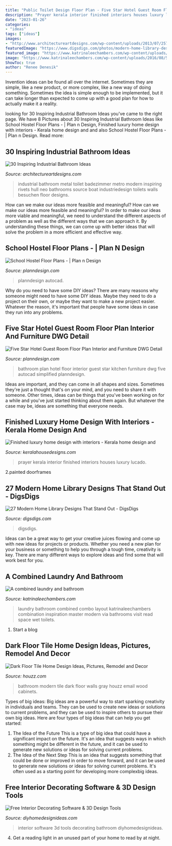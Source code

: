 ```yaml
---
title: "Public Toilet Design Floor Plan - Five Star Hotel Guest Room Floor Plan Interior And Furniture Dwg Detail"
description: "Prayer kerala interior finished interiors houses luxury lucado"
date: "2023-01-26"
categories:
- "ideas"
tags: ["ideas"]
images:
- "http://www.architectureartdesigns.com/wp-content/uploads/2013/07/257.jpg"
featuredImage: "https://www.digsdigs.com/photos/modern-home-library-designs-that-stand-out-24.jpg"
featured_image: "https://www.katrinaleechambers.com/wp-content/uploads/2016/08/5be81c9615665ea830c7859be7cccbc5.jpg"
image: "https://www.katrinaleechambers.com/wp-content/uploads/2016/08/5be81c9615665ea830c7859be7cccbc5.jpg"
ShowToc: true
author: "Renee Denesik"
---
```



Invention ideas can be found all over the internet. Sometimes they are simple, like a new product, or more complex, like a new way of doing something. Sometimes the idea is simple enough to be implemented, but it can take longer than expected to come up with a good plan for how to actually make it a reality.

	

		
looking for 30 Inspiring Industrial Bathroom Ideas you've came to the right page. We have 8 Pictures about 30 Inspiring Industrial Bathroom Ideas like School Hostel Floor Plans - | Plan n Design, Finished luxury home design with interiors - Kerala home design and and also School Hostel Floor Plans - | Plan n Design. Read more:
		
    
## 30 Inspiring Industrial Bathroom Ideas

<img loading=lazy src="http://www.architectureartdesigns.com/wp-content/uploads/2013/07/257.jpg" onerror="this.onerror=null;this.src='https://tse1.mm.bing.net/th?id=OIP.a9f07tW56Oi98j6-NVz6YQHaLH&amp;pid=15.1';" alt="30 Inspiring Industrial Bathroom Ideas">

_Source: architectureartdesigns.com_

>industrial bathroom metal toilet badezimmer metro modern inspiring rivets hull neo bathrooms source boat industriedesign toilets walls besuchen floor designs. 

	

How can we make our ideas more feasible and meaningful?
How can we make our ideas more feasible and meaningful? In order to make our ideas more viable and meaningful, we need to understand the different aspects of a problem as well as the different ways that we can approach it. By understanding these things, we can come up with better ideas that will solve the problem in a more efficient and effective way.

    
## School Hostel Floor Plans - | Plan N Design

<img loading=lazy src="http://www.planndesign.com/sites/default/files/styles/400x310/public/2019/04/school-hostel-floor-plans.jpg?itok=q90qYqYD" onerror="this.onerror=null;this.src='https://tse4.mm.bing.net/th?id=OIP.wiPIxLS4mkuN4y4uct0wBwAAAA&amp;pid=15.1';" alt="School Hostel Floor Plans - | Plan n Design">

_Source: planndesign.com_

>planndesign autocad. 

	

Why do you need to have some DIY ideas?
There are many reasons why someone might need to have some DIY ideas. Maybe they need to do a project on their own, or maybe they want to make a new project easier. Whatever the reason, it's important that people have some ideas in case they run into any problems.

    
## Five Star Hotel Guest Room Floor Plan Interior And Furniture DWG Detail

<img loading=lazy src="https://www.planndesign.com/sites/default/files/styles/1200x620/public/2019/09/five-star-hotel-guest-room-floor-plan-interior-and-furniture-dwg-detail.jpg?itok=feKHe4KI" onerror="this.onerror=null;this.src='https://tse3.mm.bing.net/th?id=OIP.nl5IYWpa0LfEbV_HEnwLYwHaD0&amp;pid=15.1';" alt="Five Star Hotel Guest Room Floor Plan Interior and Furniture DWG Detail">

_Source: planndesign.com_

>bathroom plan hotel floor interior guest star kitchen furniture dwg five autocad simplified planndesign. 

	

Ideas are important, and they can come in all shapes and sizes. Sometimes they're just a thought that's on your mind, and you need to share it with someone. Other times, ideas can be things that you've been working on for a while and you've just started thinking about them again. But whatever the case may be, ideas are something that everyone needs.

    
## Finished Luxury Home Design With Interiors - Kerala Home Design And

<img loading=lazy src="http://2.bp.blogspot.com/-9bSs_izEKac/UnI9_3MKiII/AAAAAAAAg-Q/6RdIvWW0RrU/s1600/prayer-room-interior.jpg" onerror="this.onerror=null;this.src='https://tse3.mm.bing.net/th?id=OIP.TLojm5_IBQOk9QGJbrKvpwHaJ4&amp;pid=15.1';" alt="Finished luxury home design with interiors - Kerala home design and">

_Source: keralahousedesigns.com_

>prayer kerala interior finished interiors houses luxury lucado. 

	

2.painted doorframes

    
## 27 Modern Home Library Designs That Stand Out - DigsDigs

<img loading=lazy src="https://www.digsdigs.com/photos/modern-home-library-designs-that-stand-out-24.jpg" onerror="this.onerror=null;this.src='https://tse1.mm.bing.net/th?id=OIP.CLMXTzY0HzyvcBPkL7WRHQHaLP&amp;pid=15.1';" alt="27 Modern Home Library Designs That Stand Out - DigsDigs">

_Source: digsdigs.com_

>digsdigs. 

	

Ideas can be a great way to get your creative juices flowing and come up with new ideas for projects or products. Whether you need a new plan for your business or something to help you through a tough time, creativity is key. There are many different ways to explore ideas and find some that will work best for you.

    
## A Combined Laundry And Bathroom

<img loading=lazy src="https://www.katrinaleechambers.com/wp-content/uploads/2016/08/5be81c9615665ea830c7859be7cccbc5.jpg" onerror="this.onerror=null;this.src='https://tse2.mm.bing.net/th?id=OIP.jaoS0AxEH-cTXgdVilrW2AHaNu&amp;pid=15.1';" alt="A combined laundry and bathroom">

_Source: katrinaleechambers.com_

>laundry bathroom combined combo layout katrinaleechambers combination inspiration master modern via bathrooms visit read space wet toilets. 

	

1. Start a blog

    
## Dark Floor Tile Home Design Ideas, Pictures, Remodel And Decor

<img loading=lazy src="http://st.hzcdn.com/fimgs/68110a2e03faab9f_5000-w500-h666-b0-p0--modern-bathroom.jpg" onerror="this.onerror=null;this.src='https://tse4.mm.bing.net/th?id=OIP.J2cG1hBAh6Vm0Ve-1dyaCgHaJ3&amp;pid=15.1';" alt="Dark Floor Tile Home Design Ideas, Pictures, Remodel and Decor">

_Source: houzz.com_

>bathroom modern tile dark floor walls gray houzz email wood cabinets. 

	

Types of big ideas:
Big ideas are a powerful way to start sparking creativity in individuals and teams. They can be used to create new ideas or solutions to current problems, and they can be used to inspire others to pursue their own big ideas. Here are four types of big ideas that can help you get started:
1. The Idea of the Future
This is a type of big idea that could have a significant impact on the future. It's an idea that suggests ways in which something might be different in the future, and it can be used to generate new solutions or ideas for solving current problems.
2. The Idea of the Next Step
This is an idea that suggests something that could be done or improved in order to move forward, and it can be used to generate new solutions or ideas for solving current problems. It's often used as a starting point for developing more complexbig ideas.

    
## Free Interior Decorating Software &amp; 3D Design Tools

<img loading=lazy src="http://diyhomedesignideas.com/images/photos/5506-917.jpeg" onerror="this.onerror=null;this.src='https://tse2.mm.bing.net/th?id=OIP.jvyoSeSWTsRXQgSmTMVS-AHaE8&amp;pid=15.1';" alt="Free Interior Decorating Software &amp; 3D Design Tools">

_Source: diyhomedesignideas.com_

>interior software 3d tools decorating bathroom diyhomedesignideas. 

	

4. Get a reading light in an unused part of your home to read by at night.

